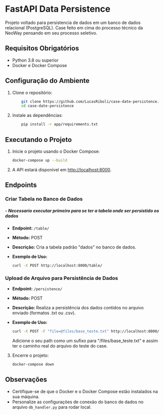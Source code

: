 # FastAPI Data Persistence

Projeto voltado para persistencia de dados em um banco de dados relacional (PostgreSQL).
Case feito em cima do processo técnico da NeoWay pensando em seu processo seletivo. 

## Requisitos Obrigatórios

- Python 3.8 ou superior
- Docker e Docker Compose

## Configuração do Ambiente

1. Clone o repositório:

    ```bash
        git clone https://github.com/LucasRiboli/case-date-persistence.git
        cd case-date-persistence
    ```

2. Instale as dependências:

    ```bash
        pip install -r app/requirements.txt
    ```

## Executando o Projeto

1. Inicie o projeto usando o Docker Compose:

    ```bash
    docker-compose up --build
    ```

2. A API estará disponível em [http://localhost:8000](http://localhost:8000).

## Endpoints

### Criar Tabela no Banco de Dados


##### - *Necessario executar primeiro para se ter a tabela onde ser persistido os dados* 

- **Endpoint:** `/table/`
- **Método:** POST
- **Descrição:** Cria a tabela padrão "dados" no banco de dados.
- **Exemplo de Uso:**

    ```bash
    curl -X POST http://localhost:8000/table/
    ```

### Upload de Arquivo para Persistência de Dados

- **Endpoint:** `/persistence/`
- **Método:** POST
- **Descrição:** Realiza a persistência dos dados contidos no arquivo enviado (formatos .txt ou .csv).
- **Exemplo de Uso:**

    ```bash
    curl -X POST -F "file=@files/base_teste.txt" http://localhost:8000/persistence/
    ```

    Adicione o seu path como um sufixo para "/files/base_teste.txt" e assim ter o caminho real do arquivo do teste do case.

3. Encerre o projeto:

    ```bash
    docker-compose down
    ```

## Observações

- Certifique-se de que o Docker e o Docker Compose estão instalados na sua máquina.
- Personalize as configurações de conexão do banco de dados no arquivo `db_handler.py` para rodar local.